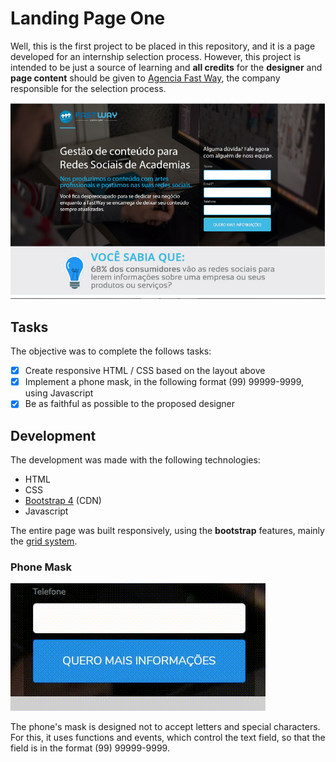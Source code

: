 # Landing Page One 

Well, this is the first project to be placed in this repository, and it is a page developed for an internship selection process. However,
this project is intended to be just a source of learning and **all credits** for the **designer** and **page content** should be given to [Agencia Fast 
Way](https://www.agenciafastway.com.br), the company responsible for the selection process.

![page designer](https://github.com/UserZeca/Landing-Pages/blob/master/LANDING_PAGES/imgs-readme/project-one/img1.png)

## Tasks
The objective was to complete the follows tasks:
- [X] Create responsive HTML / CSS based on the layout above
- [X] Implement a phone mask, in the following format (99) 99999-9999, using Javascript
- [X] Be as faithful as possible to the proposed designer

## Development

The development was made with the following technologies:

* HTML
* CSS 
* [Bootstrap 4](https://getbootstrap.com) (CDN)
* Javascript

The entire page was built responsively, using the **bootstrap** features, mainly the [grid system](https://getbootstrap.com.br/docs/4.1/layout/grid/).

### Phone Mask
  
  
  
 
  
![phonemask](https://github.com/UserZeca/Landing-Pages/blob/master/LANDING_PAGES/imgs-readme/project-one/phonemask.gif?classes=float-left)

The phone's mask is designed not to accept letters and special characters. For this, it uses functions and events, which control the     text field, so that the field is in the format (99) 99999-9999.







